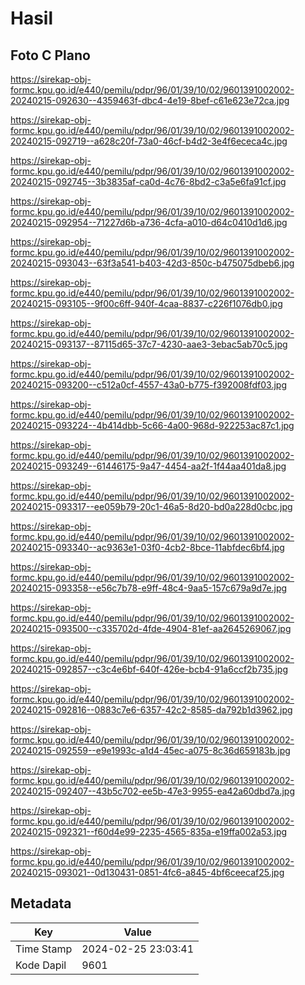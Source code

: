 # Hasil

## Foto C Plano

https://sirekap-obj-formc.kpu.go.id/e440/pemilu/pdpr/96/01/39/10/02/9601391002002-20240215-092630--4359463f-dbc4-4e19-8bef-c61e623e72ca.jpg

https://sirekap-obj-formc.kpu.go.id/e440/pemilu/pdpr/96/01/39/10/02/9601391002002-20240215-092719--a628c20f-73a0-46cf-b4d2-3e4f6ececa4c.jpg

https://sirekap-obj-formc.kpu.go.id/e440/pemilu/pdpr/96/01/39/10/02/9601391002002-20240215-092745--3b3835af-ca0d-4c76-8bd2-c3a5e6fa91cf.jpg

https://sirekap-obj-formc.kpu.go.id/e440/pemilu/pdpr/96/01/39/10/02/9601391002002-20240215-092954--71227d6b-a736-4cfa-a010-d64c0410d1d6.jpg

https://sirekap-obj-formc.kpu.go.id/e440/pemilu/pdpr/96/01/39/10/02/9601391002002-20240215-093043--63f3a541-b403-42d3-850c-b475075dbeb6.jpg

https://sirekap-obj-formc.kpu.go.id/e440/pemilu/pdpr/96/01/39/10/02/9601391002002-20240215-093105--9f00c6ff-940f-4caa-8837-c226f1076db0.jpg

https://sirekap-obj-formc.kpu.go.id/e440/pemilu/pdpr/96/01/39/10/02/9601391002002-20240215-093137--87115d65-37c7-4230-aae3-3ebac5ab70c5.jpg

https://sirekap-obj-formc.kpu.go.id/e440/pemilu/pdpr/96/01/39/10/02/9601391002002-20240215-093200--c512a0cf-4557-43a0-b775-f392008fdf03.jpg

https://sirekap-obj-formc.kpu.go.id/e440/pemilu/pdpr/96/01/39/10/02/9601391002002-20240215-093224--4b414dbb-5c66-4a00-968d-922253ac87c1.jpg

https://sirekap-obj-formc.kpu.go.id/e440/pemilu/pdpr/96/01/39/10/02/9601391002002-20240215-093249--61446175-9a47-4454-aa2f-1f44aa401da8.jpg

https://sirekap-obj-formc.kpu.go.id/e440/pemilu/pdpr/96/01/39/10/02/9601391002002-20240215-093317--ee059b79-20c1-46a5-8d20-bd0a228d0cbc.jpg

https://sirekap-obj-formc.kpu.go.id/e440/pemilu/pdpr/96/01/39/10/02/9601391002002-20240215-093340--ac9363e1-03f0-4cb2-8bce-11abfdec6bf4.jpg

https://sirekap-obj-formc.kpu.go.id/e440/pemilu/pdpr/96/01/39/10/02/9601391002002-20240215-093358--e56c7b78-e9ff-48c4-9aa5-157c679a9d7e.jpg

https://sirekap-obj-formc.kpu.go.id/e440/pemilu/pdpr/96/01/39/10/02/9601391002002-20240215-093500--c335702d-4fde-4904-81ef-aa2645269067.jpg

https://sirekap-obj-formc.kpu.go.id/e440/pemilu/pdpr/96/01/39/10/02/9601391002002-20240215-092857--c3c4e6bf-640f-426e-bcb4-91a6ccf2b735.jpg

https://sirekap-obj-formc.kpu.go.id/e440/pemilu/pdpr/96/01/39/10/02/9601391002002-20240215-092816--0883c7e6-6357-42c2-8585-da792b1d3962.jpg

https://sirekap-obj-formc.kpu.go.id/e440/pemilu/pdpr/96/01/39/10/02/9601391002002-20240215-092559--e9e1993c-a1d4-45ec-a075-8c36d659183b.jpg

https://sirekap-obj-formc.kpu.go.id/e440/pemilu/pdpr/96/01/39/10/02/9601391002002-20240215-092407--43b5c702-ee5b-47e3-9955-ea42a60dbd7a.jpg

https://sirekap-obj-formc.kpu.go.id/e440/pemilu/pdpr/96/01/39/10/02/9601391002002-20240215-092321--f60d4e99-2235-4565-835a-e19ffa002a53.jpg

https://sirekap-obj-formc.kpu.go.id/e440/pemilu/pdpr/96/01/39/10/02/9601391002002-20240215-093021--0d130431-0851-4fc6-a845-4bf6ceecaf25.jpg


## Metadata

| Key        | Value               |
| ---------- | ------------------- |
| Time Stamp | 2024-02-25 23:03:41 |
| Kode Dapil | 9601                |



